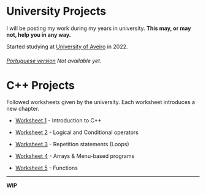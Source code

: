 # University Projects
I will be posting my work during my years in university.
**This may, or may not, help you in any way.**

Started studying at [University of Aveiro](https://www.ua.pt/) in 2022.
###### [Portuguese version](/README-pt.md) *Not available yet.*

# C++ Projects
Followed worksheets given by the university. Each worksheet introduces a new chapter.

+ [Worksheet 1](https://github.com/LoreWasTaken/uni-projects/blob/main/C%2B%2B%20Projects/Worksheet%201) - Introduction to C++

+ [Worksheet 2](https://github.com/LoreWasTaken/uni-projects/blob/main/C%2B%2B%20Projects/Worksheet%202) - Logical and Conditional operators

+ [Worksheet 3](https://github.com/LoreWasTaken/uni-projects/blob/main/C%2B%2B%20Projects/Worksheet%203) - Repetition statements (Loops)

+ [Worksheet 4](https://github.com/LoreWasTaken/uni-projects/blob/main/C%2B%2B%20Projects/Worksheet%204) - Arrays & Menu-based programs

+ [Worksheet 5](https://github.com/LoreWasTaken/uni-projects/blob/main/C%2B%2B%20Projects/Worksheet%205) - Functions
	
---

**WIP**
